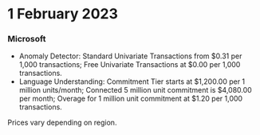 # 1 February 2023

### Microsoft

- Anomaly Detector: Standard Univariate Transactions from $0.31 per 1,000 transactions; Free Univariate Transactions at $0.00 per 1,000 transactions.
- Language Understanding: Commitment Tier starts at $1,200.00 per 1 million units/month; Connected 5 million unit commitment is $4,080.00 per month; Overage for 1 million unit commitment at $1.20 per 1,000 transactions.

Prices vary depending on region.